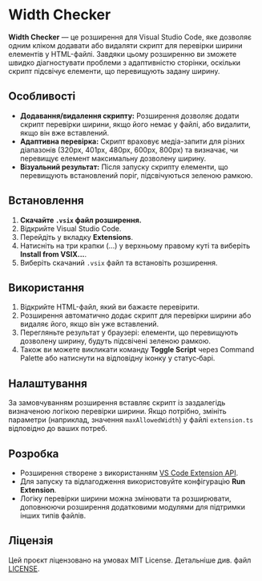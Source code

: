 # Width Checker

**Width Checker** — це розширення для Visual Studio Code, яке дозволяє одним кліком додавати або видаляти скрипт для перевірки ширини елементів у HTML-файлі. Завдяки цьому розширенню ви зможете швидко діагностувати проблеми з адаптивністю сторінки, оскільки скрипт підсвічує елементи, що перевищують задану ширину.

## Особливості

- **Додавання/видалення скрипту:** Розширення дозволяє додати скрипт перевірки ширини, якщо його немає у файлі, або видалити, якщо він вже вставлений.
- **Адаптивна перевірка:** Скрипт враховує медіа-запити для різних діапазонів (320px, 401px, 480px, 600px, 800px) та визначає, чи перевищує елемент максимальну дозволену ширину.
- **Візуальний результат:** Після запуску скрипту елементи, що перевищують встановлений поріг, підсвічуються зеленою рамкою.

## Встановлення

1. **Скачайте `.vsix` файл розширення.**
2. Відкрийте Visual Studio Code.
3. Перейдіть у вкладку **Extensions**.
4. Натисніть на три крапки (...) у верхньому правому куті та виберіть **Install from VSIX...**.
5. Виберіть скачаний `.vsix` файл та встановіть розширення.

## Використання

1. Відкрийте HTML-файл, який ви бажаєте перевірити.
2. Розширення автоматично додає скрипт для перевірки ширини або видаляє його, якщо він уже вставлений.
3. Перегляньте результат у браузері: елементи, що перевищують дозволену ширину, будуть підсвічені зеленою рамкою.
4. Також ви можете викликати команду **Toggle Script** через Command Palette або натиснути на відповідну іконку у статус‑барі.

## Налаштування

За замовчуванням розширення вставляє скрипт із заздалегідь визначеною логікою перевірки ширини. Якщо потрібно, змініть параметри (наприклад, значення `maxAllowedWidth`) у файлі `extension.ts` відповідно до ваших потреб.

## Розробка

- Розширення створене з використанням [VS Code Extension API](https://code.visualstudio.com/api).
- Для запуску та відлагодження використовуйте конфігурацію **Run Extension**.
- Логіку перевірки ширини можна змінювати та розширювати, доповнюючи розширення додатковими модулями для підтримки інших типів файлів.

## Ліцензія

Цей проєкт ліцензовано на умовах MIT License. Детальніше див. файл [LICENSE](LICENSE).
